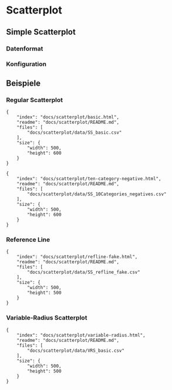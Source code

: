 # Scatterplot

## Simple Scatterplot

### Datenformat

### Konfiguration

## Beispiele

### Regular Scatterplot

```project
{
    "index": "docs/scatterplot/basic.html",
    "readme": "docs/scatterplot/README.md",
    "files": [
        "docs/scatterplot/data/SS_basic.csv"
    ],
    "size": {
        "width": 500,
        "height": 600
    }
}
```

```project
{
    "index": "docs/scatterplot/ten-category-negative.html",
    "readme": "docs/scatterplot/README.md",
    "files": [
        "docs/scatterplot/data/SS_10Categories_negatives.csv"
    ],
    "size": {
        "width": 500,
        "height": 600
    }
}
```

### Reference Line

```project
{
    "index": "docs/scatterplot/refline-fake.html",
    "readme": "docs/scatterplot/README.md",
    "files": [
        "docs/scatterplot/data/SS_refline_fake.csv"
    ],
    "size": {
        "width": 500,
        "height": 500
    }
}
```

### Variable-Radius Scatterplot

```project
{
    "index": "docs/scatterplot/variable-radius.html",
    "readme": "docs/scatterplot/README.md",
    "files": [
        "docs/scatterplot/data/VRS_basic.csv"
    ],
    "size": {
        "width": 500,
        "height": 500
    }
}
```